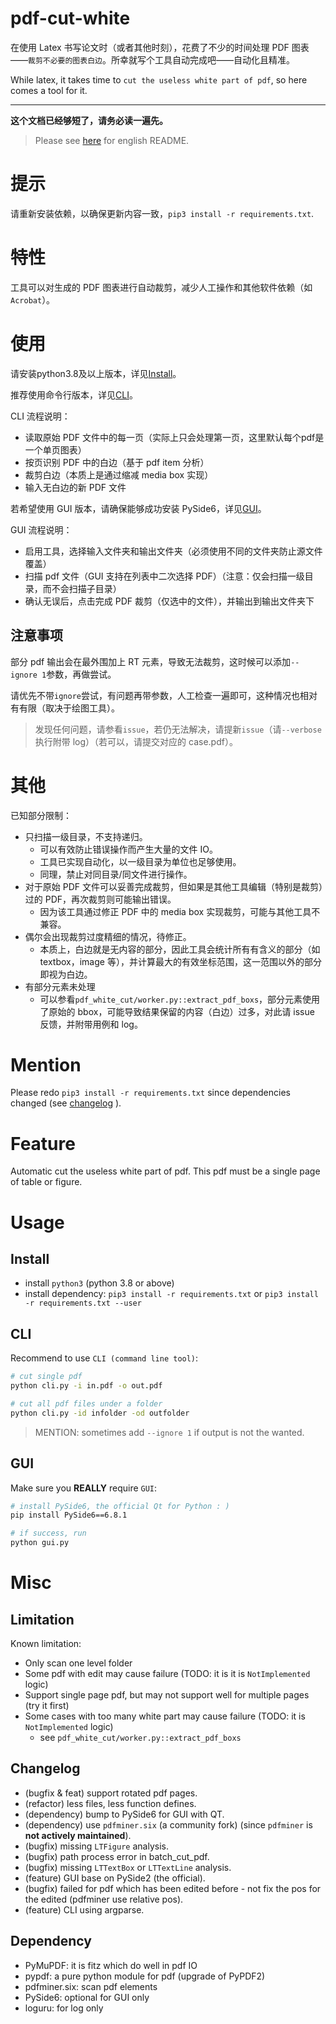 # pdf-cut-white

在使用 Latex 书写论文时（或者其他时刻），花费了不少的时间处理 PDF 图表——`裁剪不必要的图表白边`。所幸就写个工具自动完成吧——自动化且精准。

While latex, it takes time to `cut the useless white part of pdf`, so here comes a tool for it.

---

**这个文档已经够短了，请务必读一遍先。**

> Please see [here](#mention) for english README.

# 提示
请重新安装依赖，以确保更新内容一致，`pip3 install -r requirements.txt`.

# 特性
工具可以对生成的 PDF 图表进行自动裁剪，减少人工操作和其他软件依赖（如`Acrobat`）。

# 使用

请安装python3.8及以上版本，详见[Install](#install)。

推荐使用命令行版本，详见[CLI](#cli)。

CLI 流程说明：
- 读取原始 PDF 文件中的每一页（实际上只会处理第一页，这里默认每个pdf是一个单页图表）
- 按页识别 PDF 中的白边（基于 pdf item 分析）
- 裁剪白边（本质上是通过缩减 media box 实现）
- 输入无白边的新 PDF 文件

若希望使用 GUI 版本，请确保能够成功安装 PySide6，详见[GUI](#gui)。

GUI 流程说明：
- 启用工具，选择输入文件夹和输出文件夹（必须使用不同的文件夹防止源文件覆盖）
- 扫描 pdf 文件（GUI 支持在列表中二次选择 PDF）（注意：仅会扫描一级目录，而不会扫描子目录）
- 确认无误后，点击完成 PDF 裁剪（仅选中的文件），并输出到输出文件夹下

## 注意事项
部分 pdf 输出会在最外围加上 RT 元素，导致无法裁剪，这时候可以添加`--ignore 1`参数，再做尝试。

请优先不带`ignore`尝试，有问题再带参数，人工检查一遍即可，这种情况也相对有有限（取决于绘图工具）。

> 发现任何问题，请参看`issue`，若仍无法解决，请提新`issue`（请`--verbose`执行附带 log）（若可以，请提交对应的 case.pdf）。

# 其他

已知部分限制：

- 只扫描一级目录，不支持递归。
  - 可以有效防止错误操作而产生大量的文件 IO。
  - 工具已实现自动化，以一级目录为单位也足够使用。
  - 同理，禁止对同目录/同文件进行操作。
- 对于原始 PDF 文件可以妥善完成裁剪，但如果是其他工具编辑（特别是裁剪）过的 PDF，再次裁剪则可能输出错误。
  - 因为该工具通过修正 PDF 中的 media box 实现裁剪，可能与其他工具不兼容。
- 偶尔会出现裁剪过度精细的情况，待修正。
  - 本质上，白边就是无内容的部分，因此工具会统计所有有含义的部分（如 textbox，image 等），并计算最大的有效坐标范围，这一范围以外的部分即视为白边。
- 有部分元素未处理
  - 可以参看`pdf_white_cut/worker.py::extract_pdf_boxs`，部分元素使用了原始的 bbox，可能导致结果保留的内容（白边）过多，对此请 issue 反馈，并附带用例和 log。


# Mention

Please redo `pip3 install -r requirements.txt` since dependencies changed (see [changelog](#Changelog) ).

# Feature

Automatic cut the useless white part of pdf. This pdf must be a single page of table or figure.

# Usage

## Install

- install `python3` (python 3.8 or above)
- install dependency: `pip3 install -r requirements.txt` or `pip3 install -r requirements.txt --user`

## CLI

Recommend to use `CLI (command line tool)`:

```sh
# cut single pdf
python cli.py -i in.pdf -o out.pdf

# cut all pdf files under a folder
python cli.py -id infolder -od outfolder
```

> MENTION: sometimes add `--ignore 1` if output is not the wanted.

## GUI

Make sure you **REALLY** require `GUI`:

```sh
# install PySide6, the official Qt for Python : )
pip install PySide6==6.8.1

# if success, run 
python gui.py
```


# Misc

## Limitation

Known limitation:

- Only scan one level folder
- Some pdf with edit may cause failure (TODO: it is it is `NotImplemented` logic)
- Support single page pdf, but may not support well for multiple pages (try it first)
- Some cases with too many white part may cause failure (TODO: it is `NotImplemented` logic)
  - see `pdf_white_cut/worker.py::extract_pdf_boxs`

## Changelog

- (bugfix & feat) support rotated pdf pages.
- (refactor) less files, less function defines.
- (dependency) bump to PySide6 for GUI with QT.
- (dependency) use `pdfminer.six` (a community fork) (since `pdfminer` is **not actively maintained**).
- (bugfix) missing `LTFigure` analysis.
- (bugfix) path process error in batch_cut_pdf.
- (bugfix) missing `LTTextBox` or `LTTextLine` analysis.
- (feature) GUI base on PySide2 (the official).
- (bugfix) failed for pdf which has been edited before - not fix the pos for the edited (pdfminer use relative pos).
- (feature) CLI using argparse.

## Dependency

- PyMuPDF: it is fitz which do well in pdf IO
- pypdf: a pure python module for pdf (upgrade of PyPDF2)
- pdfminer.six: scan pdf elements
- PySide6: optional for GUI only
- loguru: for log only
